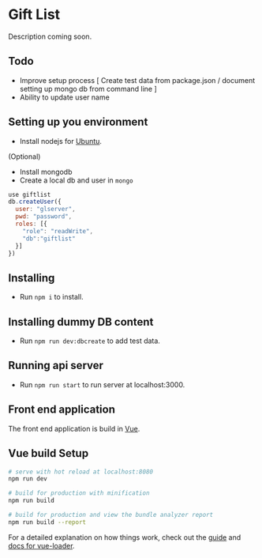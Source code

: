 # Gift List

Description coming soon.

## Todo

- Improve setup process [ Create test data from package.json / document setting up mongo db from command line ]
- Ability to update user name

## Setting up you environment

* Install nodejs for [Ubuntu](https://tecadmin.net/install-latest-nodejs-npm-on-ubuntu/).

(Optional)

* Install mongodb
* Create a local db and user in `mongo`

```js
use giftlist
db.createUser({
  user: "glserver",
  pwd: "password",
  roles: [{
    "role": "readWrite",
    "db":"giftlist"
  }]
})
```

## Installing

* Run `npm i` to install.

## Installing dummy DB content

* Run `npm run dev:dbcreate` to add test data.

## Running api server

* Run `npm run start` to run server at localhost:3000.

## Front end application

The front end application is build in [Vue](https://vuejs.org/).

## Vue build Setup

``` bash
# serve with hot reload at localhost:8080
npm run dev

# build for production with minification
npm run build

# build for production and view the bundle analyzer report
npm run build --report
```

For a detailed explanation on how things work, check out the [guide](http://vuejs-templates.github.io/webpack/) and [docs for vue-loader](http://vuejs.github.io/vue-loader).
